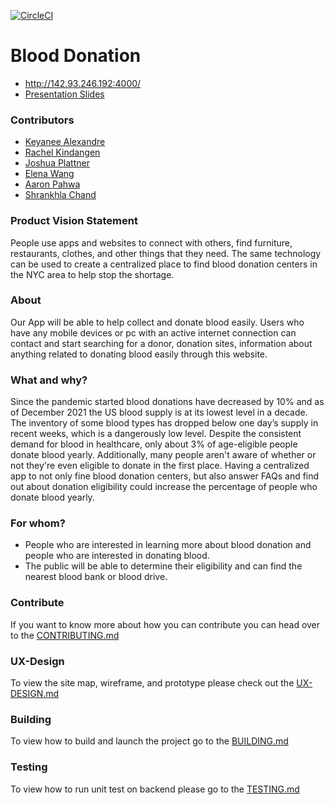 [![CircleCI](https://circleci.com/gh/software-assignments-spring2022/final-project-blooddonation/tree/master.svg?style=shield)](https://circleci.com/gh/software-assignments-spring2022/final-project-blooddonation/tree/master)

# Blood Donation

- http://142.93.246.192:4000/
- [Presentation Slides](https://docs.google.com/presentation/d/1UEARUPQDFrGnPMcGVSJ3nsk2RQWTkuOM0XINxeT-a8A/edit#slide=id.p)

### Contributors

- [Keyanee Alexandre](https://github.com/keyaneealexandre)
- [Rachel Kindangen](https://github.com/rkindangen)
- [Joshua Plattner](https://github.com/jplattner73)
- [Elena Wang](https://github.com/ELENA0206)
- [Aaron Pahwa](https://github.com/ampahwa)
- [Shrankhla Chand](https://github.com/shrankhla1234)

### Product Vision Statement

People use apps and websites to connect with others, find furniture, restaurants, clothes, and other things that they need. The same technology can be used to create a centralized place to find blood donation centers in the NYC area to help stop the shortage.

### About
Our App will be able to help collect and donate blood easily. Users who have any mobile devices or pc with an active internet connection can contact and start searching for a donor, donation sites, information about anything related to donating blood easily through this website.

### What and why?

Since the pandemic started blood donations have decreased by 10% and as of December 2021 the US blood supply is at its lowest level in a decade. The inventory of some blood types has dropped below one day’s supply in recent weeks, which is a dangerously low level. Despite the consistent demand for blood in healthcare, only about 3% of age-eligible people donate blood yearly. Additionally, many people aren't aware of whether or not they're even eligible to donate in the first place. Having a centralized app to not only fine blood donation centers, but also answer FAQs and find out about donation eligibility could increase the percentage of people who donate blood yearly.

### For whom?

- People who are interested in learning more about blood donation and people who are interested in donating blood.
- The public will be able to determine their eligibility and can find the nearest blood bank or blood drive.


### Contribute

If you want to know more about how you can contribute you can head over to the [CONTRIBUTING.md](./CONTRIBUTING.md)

### UX-Design

To view the site map, wireframe, and prototype please check out the [UX-DESIGN.md](./UX-DESIGN.md)

### Building

To view how to build and launch the project go to the [BUILDING.md](./BUILDING.md)

### Testing

To view how to run unit test on backend please go to the [TESTING.md](./TESTING.md)
